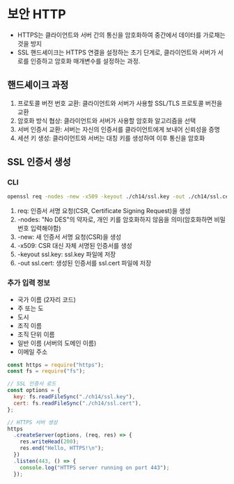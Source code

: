 # 보안 HTTP

- HTTPS는 클라이언트와 서버 간의 통신을 암호화하여 중간에서 데이터를 가로채는 것을 방지
- SSL 핸드셰이크는 HTTPS 연결을 설정하는 초기 단계로, 클라이언트와 서버가 서로를 인증하고 암호화 매개변수를 설정하는 과정.

## 핸드셰이크 과정

1. 프로토콜 버전 번호 교환: 클라이언트와 서버가 사용할 SSL/TLS 프로토콜 버전을 교환
2. 암호화 방식 협상: 클라이언트와 서버가 사용할 암호화 알고리즘을 선택
3. 서버 인증서 교환: 서버는 자신의 인증서를 클라이언트에게 보내어 신뢰성을 증명
4. 세션 키 생성: 클라이언트와 서버는 대칭 키를 생성하여 이후 통신을 암호화

## SSL 인증서 생성

### CLI

```sh
openssl req -nodes -new -x509 -keyout ./ch14/ssl.key -out ./ch14/ssl.cert
```

1. req:  인증서 서명 요청(CSR, Certificate Signing Request)을 생성
2. -nodes: "No DES"의 약자로, 개인 키를 암호화하지 않음을 의미(암호화하면 비밀번호 입력해야함)
3. -new: 새 인증서 서명 요청(CSR)을 생성
4. -x509: CSR 대신 자체 서명된 인증서를 생성
5. -keyout ssl.key: ssl.key 파일에 저장
6. -out ssl.cert: 생성된 인증서를 ssl.cert 파일에 저장

### 추가 입력 정보

- 국가 이름 (2자리 코드)
- 주 또는 도
- 도시
- 조직 이름
- 조직 단위 이름
- 일반 이름 (서버의 도메인 이름)
- 이메일 주소

```js
const https = require("https");
const fs = require("fs");

// SSL 인증서 로드
const options = {
  key: fs.readFileSync("./ch14/ssl.key"),
  cert: fs.readFileSync("./ch14/ssl.cert"),
};

// HTTPS 서버 생성
https
  .createServer(options, (req, res) => {
    res.writeHead(200);
    res.end("Hello, HTTPS!\n");
  })
  .listen(443, () => {
    console.log("HTTPS server running on port 443");
  });
```
